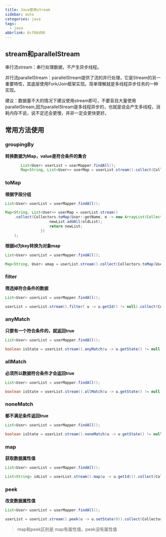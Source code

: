 ```yaml
---
title: Java使用stream
sidebar: auto
categories: java
tags:
  - java
abbrlink: 6cf86d98
---
```












## stream和parallelStream

串行流stream：串行处理数据，不产生异步线程。

并行流parallelStream：parallelStream提供了流的并行处理，它是Stream的另一重要特性，其底层使用Fork/Join框架实现。简单理解就是多线程异步任务的一种实现。

建议：数据量不大的情况下建议使用stream即可，不要盲目大量使用parallelStream,因为parallelStream是多线程异步的，也就是说会产生多线程，消耗内存不说，说不定还会更慢，并非一定会更快更好。



## 常用方法使用

### groupingBy

**转换数据为Map，value是符合条件的集合**



```java
       List<User> userList = userMapper.findAll();
       Map<String, List<User>> userMap = userList.stream().collect(Collectors.groupingBy(User::getId));
```



### toMap

**根据字段分组**

```Java
List<User> userList = userMapper.findAll();

Map<String, List<User>> userMap = userList.stream()
    .collect(Collectors.toMap(User::getName, e -> new ArrayList(Collections.singletonList(e)), (List<User> newList, List<User> oldList) -> {
                    newList.addAll(oldList);
                    return newList;
                })
    );
```



**根据id为key转换为对象map**

```java
List<User> userList = userMapper.findAll();

Map<String, User> umap = userList.stream().collect(Collectors.toMap(User::getId, Function.identity()));
```



### filter

**筛选掉符合条件的数据**

```java
List<User> userList = userMapper.findAll();

userList = userList.stream().filter( u -> u.getId() != null).collect(Collectors.toList());
```



### anyMatch

**只要有一个符合条件的，就返回true**

```java
List<User> userList = userMapper.findAll();

boolean isState = userList.stream().anyMatch(u -> u.getState() != null);
```



### allMatch

**必须所以数据符合条件才会返回true**

```java
List<User> userList = userMapper.findAll();

boolean isState = userList.stream().allMatch(u -> u.getState() != null);
```



### noneMatch

**都不满足条件返回true**

```java
List<User> userList = userMapper.findAll();

boolean isState = userList.stream().noneMatch(u -> u.getState() != null);
```



### map

**获取数据属性值**

```java
List<User> userList = userMapper.findAll();

List<String> idList = userList.stream().map(u -> u.getId()).collect(Collectors.toList());
```



### peek

**改变数据属性值**

```java
List<User> userList = userMapper.findAll();

userList = userList.stream().peek(u -> u.setState(0)).collect(Collectors.toList());
```



> map和peek区别是 map有属性值，peek没有属性值


